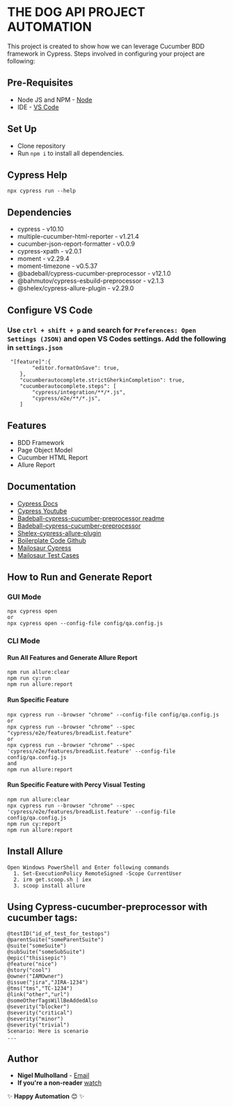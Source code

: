 # THE DOG API PROJECT AUTOMATION
This project is created to show how we can leverage Cucumber BDD framework in Cypress. Steps involved in configuring your project are following:

## Pre-Requisites
* Node JS and NPM - [Node](https://nodejs.org/en/download/) 
* IDE - [VS Code](https://code.visualstudio.com/download) 

## Set Up
* Clone repository
* Run ```npm i``` to  install all dependencies.  

## Cypress Help
```
npx cypress run --help
```  

## Dependencies
* cypress - v10.10
* multiple-cucumber-html-reporter - v1.21.4
* cucumber-json-report-formatter - v0.0.9
* cypress-xpath - v2.0.1
* moment - v2.29.4
* moment-timezone - v0.5.37
* @badeball/cypress-cucumber-preprocessor - v12.1.0
* @bahmutov/cypress-esbuild-preprocessor -  v2.1.3
* @shelex/cypress-allure-plugin - v2.29.0

## Configure VS Code

### Use `ctrl + shift + p` and search for  `Preferences: Open Settings (JSON)` and open VS Codes settings. Add the following in `settings.json`

```
 "[feature]":{
        "editor.formatOnSave": true,
    },
    "cucumberautocomplete.strictGherkinCompletion": true,
    "cucumberautocomplete.steps": [
        "cypress/integration/**/*.js",
        "cypress/e2e/**/*.js",
    ]
```

## Features
- BDD Framework
- Page Object Model
- Cucumber HTML Report
- Allure Report

## Documentation
* [Cypress Docs](https://docs.cypress.io/)
* [Cypress Youtube](https://www.youtube.com/c/Cypressio)
* [Badeball-cypress-cucumber-preprocessor readme](https://github.com/badeball/cypress-cucumber-preprocessor/blob/master/docs/readme.md)
* [Badeball-cypress-cucumber-preprocessor](https://www.npmjs.com/package/@badeball/cypress-cucumber-preprocessor)
* [Shelex-cypress-allure-plugin](https://github.com/Shelex/cypress-allure-plugin)
* [Boilerplate Code Github](https://github.com/JoanEsquivel/cypress-cucumber-boilerplate)
* [Mailosaur Cypress](https://mailosaur.com/docs/frameworks-and-tools/cypress/)
* [Mailosaur Test Cases](https://mailosaur.com/docs/test-cases/)


## How to Run and Generate Report

### GUI Mode
```
npx cypress open
or
npx cypress open --config-file config/qa.config.js
```  

### CLI Mode

#### Run All Features and Generate Allure Report
```
npm run allure:clear
npm run cy:run
npm run allure:report
```

#### Run Specific Feature
```
npx cypress run --browser "chrome" --config-file config/qa.config.js
or
npx cypress run --browser "chrome" --spec "cypress/e2e/features/breadList.feature"
or
npx cypress run --browser "chrome" --spec 'cypress/e2e/features/breadList.feature' --config-file config/qa.config.js
and
npm run allure:report
```  

#### Run Specific Feature with Percy Visual Testing
```
npm run allure:clear
npx cypress run --browser "chrome" --spec 'cypress/e2e/features/breadList.feature' --config-file config/qa.config.js
npm run cy:report
npm run allure:report
``` 
## Install Allure
```
Open Windows PowerShell and Enter following commands
  1. Set-ExecutionPolicy RemoteSigned -Scope CurrentUser
  2. irm get.scoop.sh | iex
  3. scoop install allure
```


## Using Cypress-cucumber-preprocessor with cucumber tags:

```feature
@testID("id_of_test_for_testops")
@parentSuite("someParentSuite")
@suite("someSuite")
@subSuite("someSubSuite")
@epic("thisisepic")
@feature("nice")
@story("cool")
@owner("IAMOwner")
@issue("jira","JIRA-1234")
@tms("tms","TC-1234")
@link("other","url")
@someOtherTagsWillBeAddedAlso
@severity("blocker")
@severity("critical")
@severity("minor")
@severity("trivial")
Scenario: Here is scenario
...
```

## Author
* **Nigel Mulholland** - [Email](nigel.mulholland@vitalhub.com) 
* **If you're a non-reader** [watch](https://www.youtube.com/watch?v=dr10Z-HpsCQ&list=PL8GlT7H3xOcKBEDLXwJPE1jwZ_Z4oh6Rk)

✨ **Happy Automation** 😊  ✨
